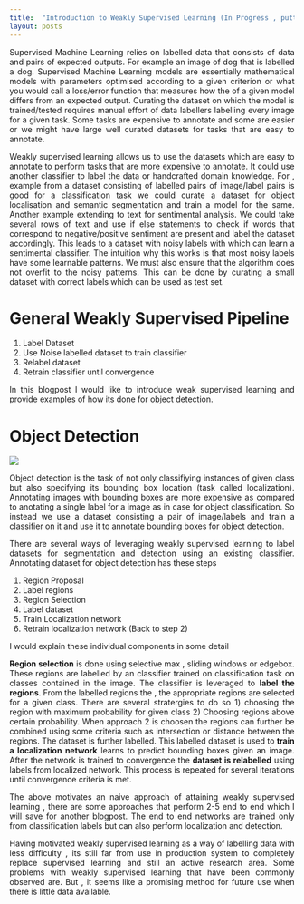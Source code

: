 ```yaml
---
title:  "Introduction to Weakly Supervised Learning (In Progress , putting it in public is a promise :) )"
layout: posts
---
```


<p style="text-align:justify">Supervised Machine Learning relies on labelled data that consists of data and pairs of expected outputs. For example an image of dog that is labelled a dog.
Supervised Machine Learning models are essentially mathematical models with parameters optimised according to a given criterion or what you would call a loss/error function 
that measures how the of a given model differs from an expected output. Curating the dataset on which the model is trained/tested requires manual effort of
data labellers labelling every image for a given task. Some tasks are expensive to annotate and some are easier or we might have large well curated datasets for tasks that are easy to
annotate. </p>
<p style="text-align:justify">
Weakly supervised learning allows us to use the datasets which are easy to annotate to perform tasks that are more expensive to annotate. It could use another classifier to label the data or handcrafted domain knowledge. 
For , example from a dataset consisting of labelled pairs of image/label pairs  is good for a classification task we could curate a dataset for object localisation and semantic segmentation and train a model for the same. Another example extending to text for sentimental analysis.
We could take several rows of text and use if else statements to check if words that correspond to negative/positive sentiment are present and label the dataset accordingly. 
This leads to a dataset with noisy labels with which can learn a sentimental classifier. The intuition why this works is that most noisy labels have some learnable patterns. 
We must also ensure that the algorithm does not overfit to the noisy patterns. This can be done by curating a small dataset with correct labels which can be used as test set. 
</p> 

<h1>General Weakly Supervised Pipeline</h1>

1.  Label Dataset 
2.  Use Noise labelled dataset to train classifier
3.  Relabel dataset
4.  Retrain classifier until convergence

<p style="text-align:justify">In this blogpost I would like to introduce weak supervised learning and provide examples of how its done for object detection.</p>

<h1>Object Detection</h1>

<img src="https://www.arunponnusamy.com/images/yolo-object-detection-opencv-python/yolo-object-detection.jpg">

<p style="text-align:justify">Object detection is the task of not only classifiying instances of given class but also specifying its bounding box location (task called localization). Annotating 
images with bounding boxes are more expensive as compared to anotating a single label for a image as in case for object classification. So instead we use a dataset consisting a pair of image/labels and train a classifier on it and use it to annotate bounding boxes for object detection. </p>

<p style="text-align:justify">There are several ways of leveraging weakly supervised learning to label datasets for segmentation and detection using an existing classifier. Annotating dataset for object detection has these steps </p>
  
1.  Region Proposal 
2.  Label regions 
3.  Region Selection 
4.  Label dataset 
5.  Train Localization network 
6.  Retrain localization network (Back to step 2)

<p style="text-align:justify">I would explain these individual components in some detail

<p style="text-align:justify"><b>Region selection</b> is done using selective max , sliding windows or edgebox. These regions are labelled by an classifier trained on classification task on classes contained in the image.
  The classifier is leveraged to <b>label the regions</b>. From the labelled regions the , the appropriate regions are selected for a given class. There are several stratergies to do so 1) choosing the region with maximum probability for given class 2) Choosing regions above certain probability. When approach 2 is choosen the regions can further be combined using some criteria such as intersection or distance between the regions. The dataset is further labelled. This labelled dataset is used to <b>train a localization network</b> learns to predict bounding boxes given an image. After the network is trained to convergence the <b>dataset is relabelled</b> using labels from localized network. This process is repeated for several iterations until convergence criteria is met. </p>

<p style="text-align:justify">The above motivates an naive approach of attaining weakly supervised learning , there are some approaches that perform 2-5 end to end which I will save for another blogpost. The end to end networks are trained only from classification labels but can also perform localization and detection. </p>

<p style="text-align:justify">Having motivated weakly supervised learning as a way of labelling data with less difficulty , its still far from use in production system to completely replace supervised learning and still an active research area. Some problems with weakly supervised learning that have been commonly observed are. 
But , it seems like a promising method for future use when there is little data available. </p>
